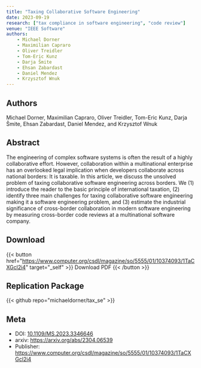 ```yaml
---
title: "Taxing Collaborative Software Engineering"
date: 2023-09-19
research: ["tax compliance in software engineering", "code review"]
venue: "IEEE Software"
authors: 
    - Michael Dorner
    - Maximilian Capraro
    - Oliver Treidler
    - Tom-Eric Kunz
    - Darja Šmite
    - Ehsan Zabardast
    - Daniel Mendez
    - Krzysztof Wnuk
---
```


## Authors

Michael Dorner, Maximilian Capraro, Oliver Treidler, Tom-Eric Kunz, Darja Šmite, Ehsan Zabardast, Daniel Mendez, and Krzysztof Wnuk

## Abstract

The engineering of complex software systems is often the result of a highly collaborative effort. However, collaboration within a multinational enterprise has an overlooked legal implication when developers collaborate across national borders: It is taxable. In this article, we discuss the unsolved problem of taxing collaborative software engineering across borders. We (1) introduce the reader to the basic principle of international taxation, (2) identify three main challenges for taxing collaborative software engineering making it a software engineering problem, and (3) estimate the industrial significance of cross-border collaboration in modern software engineering by measuring cross-border code reviews at a multinational software company.

## Download

{{< button href="https://www.computer.org/csdl/magazine/so/5555/01/10374093/1TaCXGcl2i4" target="_self" >}}
Download PDF
{{< /button >}}

## Replication Package

{{< github repo="michaeldorner/tax_se" >}}

## Meta

- DOI: [10.1109/MS.2023.3346646](https://doi.org/10.1109/MS.2023.3346646)
- arxiv: https://arxiv.org/abs/2304.06539
- Publisher: https://www.computer.org/csdl/magazine/so/5555/01/10374093/1TaCXGcl2i4
